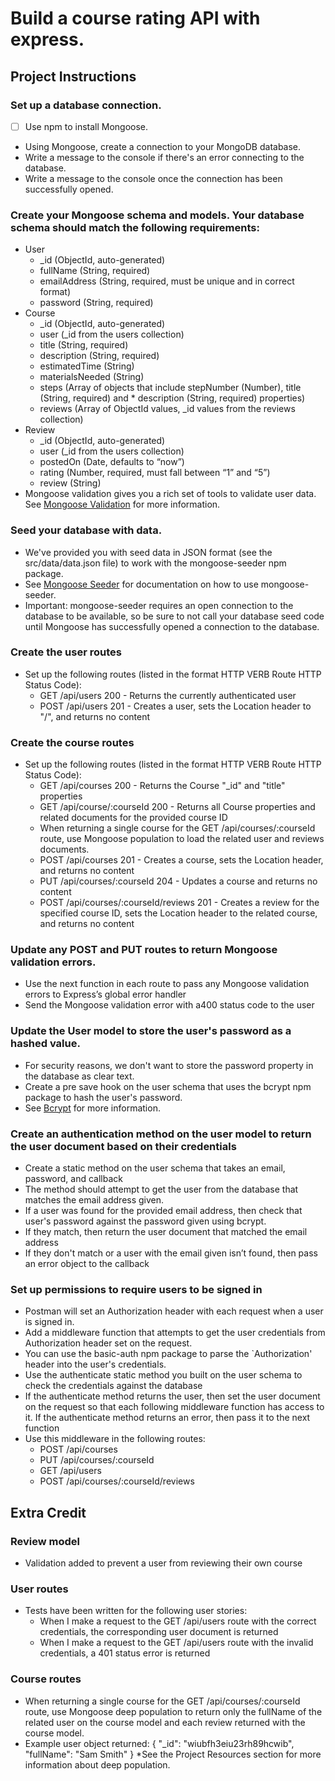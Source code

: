 # Build a course rating API with express.

## Project Instructions

### Set up a database connection.
* [ ] Use npm to install Mongoose.
* Using Mongoose, create a connection to your MongoDB database.
* Write a message to the console if there's an error connecting to the database.
* Write a message to the console once the connection has been successfully opened.

### Create your Mongoose schema and models. Your database schema should match the following requirements:
* User
    * \_id (ObjectId, auto-generated)
    * fullName (String, required)
    * emailAddress (String, required, must be unique and in correct format)
    * password (String, required)
* Course
    * \_id (ObjectId, auto-generated)
    * user (\_id from the users collection)
    * title (String, required)
    * description (String, required)
    * estimatedTime (String)
    * materialsNeeded (String)
    * steps (Array of objects that include stepNumber (Number), title (String, required) and * description (String, required) properties)
    * reviews (Array of ObjectId values, \_id values from the reviews collection)
* Review
    * \_id (ObjectId, auto-generated)
    * user (\_id from the users collection)
    * postedOn (Date, defaults to “now”)
    * rating (Number, required, must fall between “1” and “5”)
    * review (String)
* Mongoose validation gives you a rich set of tools to validate user data. See [Mongoose Validation](http://mongoosejs.com/docs/validation.html) for more information.

### Seed your database with data.
* We've provided you with seed data in JSON format (see the src/data/data.json file) to work with the mongoose-seeder npm package.
* See [Mongoose Seeder](https://github.com/SamVerschueren/mongoose-seeder) for documentation on how to use mongoose-seeder.
* Important: mongoose-seeder requires an open connection to the database to be available, so be sure to not call your database seed code until Mongoose has successfully opened a connection to the database.

### Create the user routes
* Set up the following routes (listed in the format HTTP VERB Route HTTP Status Code):
    * GET /api/users 200 - Returns the currently authenticated user
    * POST /api/users 201 - Creates a user, sets the Location header to "/", and returns no content

### Create the course routes
* Set up the following routes (listed in the format HTTP VERB Route HTTP Status Code):
    * GET /api/courses 200 - Returns the Course "\_id" and "title" properties
    * GET /api/course/:courseId 200 - Returns all Course properties and related documents for the provided course ID
    * When returning a single course for the GET /api/courses/:courseId route, use Mongoose population to load the related user and reviews documents.
    * POST /api/courses 201 - Creates a course, sets the Location header, and returns no content
    * PUT /api/courses/:courseId 204 - Updates a course and returns no content
    * POST /api/courses/:courseId/reviews 201 - Creates a review for the specified course ID, sets the Location header to the related course, and returns no content

### Update any POST and PUT routes to return Mongoose validation errors.
* Use the next function in each route to pass any Mongoose validation errors to Express’s global error handler
* Send the Mongoose validation error with a400 status code to the user

### Update the User model to store the user's password as a hashed value.
* For security reasons, we don't want to store the password property in the database as clear text.
* Create a pre save hook on the user schema that uses the bcrypt npm package to hash the user's password.
* See [Bcrypt](https://github.com/ncb000gt/node.bcrypt.js/) for more information.

### Create an authentication method on the user model to return the user document based on their credentials
* Create a static method on the user schema that takes an email, password, and callback
* The method should attempt to get the user from the database that matches the email address given.
* If a user was found for the provided email address, then check that user's password against the password given using bcrypt.
* If they match, then return the user document that matched the email address
* If they don't match or a user with the email given isn’t found, then pass an error object to the callback

### Set up permissions to require users to be signed in
* Postman will set an Authorization header with each request when a user is signed in.
* Add a middleware function that attempts to get the user credentials from Authorization header set on the request.
* You can use the basic-auth npm package to parse the \`Authorization' header into the user's credentials.
* Use the authenticate static method you built on the user schema to check the credentials against the database
* If the authenticate method returns the user, then set the user document on the request so that each following middleware function has access to it.
If the authenticate method returns an error, then pass it to the next function
* Use this middleware in the following routes:
    * POST /api/courses
    * PUT /api/courses/:courseId
    * GET /api/users
    * POST /api/courses/:courseId/reviews

## Extra Credit

### Review model
* Validation added to prevent a user from reviewing their own course

### User routes
* Tests have been written for the following user stories:
    * When I make a request to the GET /api/users route with the correct credentials, the corresponding user document is returned
    * When I make a request to the GET /api/users route with the invalid credentials, a 401 status error is returned

### Course routes
* When returning a single course for the GET /api/courses/:courseId route, use Mongoose deep population to return only the fullName of the related user on the course model and each review returned with the course model.
* Example user object returned: { "\_id": "wiubfh3eiu23rh89hcwib", "fullName": "Sam Smith" } \*See the Project Resources section for more information about deep population.
